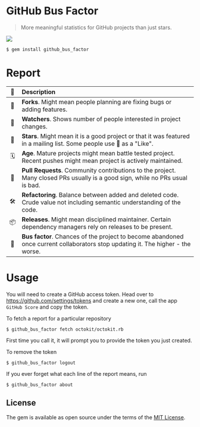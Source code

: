 # GitHub Bus Factor

> More meaningful statistics for GitHub projects than just stars.

![](https://raw.githubusercontent.com/zats/github_bus_factor/master/README/screenshot.png)

    $ gem install github_bus_factor


# Report

| 🙂 | Description |
| :--: | :-- |
| 🍴 | **Forks**. Might mean people planning are fixing bugs or adding features. |
| 🔭 | **Watchers**. Shows number of people interested in project changes. |
| 🌟 | **Stars**. Might mean it is a good project or that it was featured in a mailing list. Some people use 🌟 as a "Like". |
| 🗓 | **Age**. Mature projects might mean battle tested project. Recent pushes might mean project is actively maintained. |
| 🍻 | **Pull Requests**. Community contributions to the project. Many closed PRs usually is a good sign, while no PRs usual is bad. |
| 🛠 | **Refactoring**. Balance between added and deleted code. Crude value not including semantic understanding of the code. |
| 📦 | **Releases**. Might mean disciplined maintainer. Certain dependency managers rely on releases to be present. |
| 🚌 | **Bus factor**. Chances of the project to become abandoned once current collaborators stop updating it. The higher - the worse. |


# Usage

You will need to create a GitHub access token. Head over to https://github.com/settings/tokens and create a new one, call the app `GitHub Score` and copy the token.

To fetch a report for a particular repository

	$ github_bus_factor fetch octokit/octokit.rb

First time you call it, it will prompt you to provide the token you just created.

To remove the token
	
	$ github_bus_factor logout

If you ever forget what each line of the report means, run

	$ github_bus_factor about


## License

The gem is available as open source under the terms of the [MIT License](http://opensource.org/licenses/MIT).

